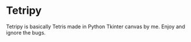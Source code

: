 # Tetripy
Tetripy is basically Tetris made in Python Tkinter canvas by me. Enjoy and ignore the bugs.
